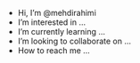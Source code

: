 - Hi, I’m @mehdirahimi
- I’m interested in ...
- I’m currently learning ...
- I’m looking to collaborate on ...
- How to reach me ...

<!---
mehdirahimi/mehdirahimi is a ✨ special ✨ repository because its `README.md` (this file) appears on your GitHub profile.
You can click the Preview link to take a look at your changes.
--->
